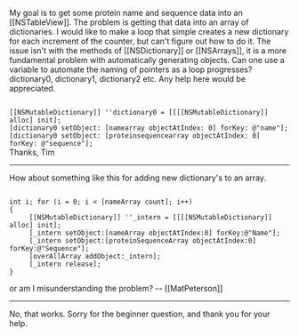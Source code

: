 
My goal is to get some protein name and sequence data into an [[NSTableView]]. The problem is getting that data into an array of dictionaries.
I would like to make a loop that simple creates a new dictionary for each increment of the counter, but can't figure out how to do it.
The issue isn't with the methods of [[NSDictionary]] or [[NSArrays]], it is a more fundamental problem with automatically generating objects.
Can one use a variable to automate the naming of pointers as a loop progresses? dictionary0, dictionary1, dictionary2 etc.  Any help here would be appreciated. 

<code>
[[NSMutableDictionary]] ''dictionary0 = [[[[NSMutableDictionary]] alloc] init];
[dictionary0 setObject: [namearray objectAtIndex: 0] forKey: @"name"];
[dictionary0 setObject: [proteinsequencearray objectAtIndex: 0] forKey: @"sequence"];
</code>
Thanks,
Tim



----

How about something like this for adding new dictionary's to an array.

<code>
int i; for (i = 0; i < [nameArray count]; i++)
{
     [[NSMutableDictionary]] ''_intern = [[[[NSMutableDictionary]] alloc] init];
     [_intern setObject:[nameArray objectAtIndex:0] forKey:@"Name"];
     [_intern setObject:[proteinSequenceArray objectAtIndex:0] forKey:@"Sequence"];
     [overAllArray addObject:_intern];
     [_intern release];
}
</code>

or am I misunderstanding the problem? -- [[MatPeterson]]

----

No, that works. Sorry for the beginner question, and thank you for your help.